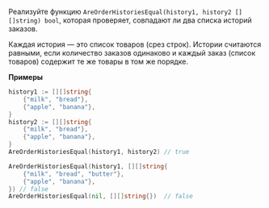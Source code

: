 Реализуйте функцию `AreOrderHistoriesEqual(history1, history2 [][]string) bool`, которая проверяет, совпадают ли два списка историй заказов.

Каждая история — это список товаров (срез строк). Истории считаются равными, если количество заказов одинаково и каждый заказ (список товаров) содержит те же товары в том же порядке.

**Примеры**

```go
history1 := [][]string{
	{"milk", "bread"},
	{"apple", "banana"},
}
history2 := [][]string{
	{"milk", "bread"},
	{"apple", "banana"},
}
AreOrderHistoriesEqual(history1, history2) // true

AreOrderHistoriesEqual(history1, [][]string{
	{"milk", "bread", "butter"},
	{"apple", "banana"},
}) // false
AreOrderHistoriesEqual(nil, [][]string{})  // false
```
